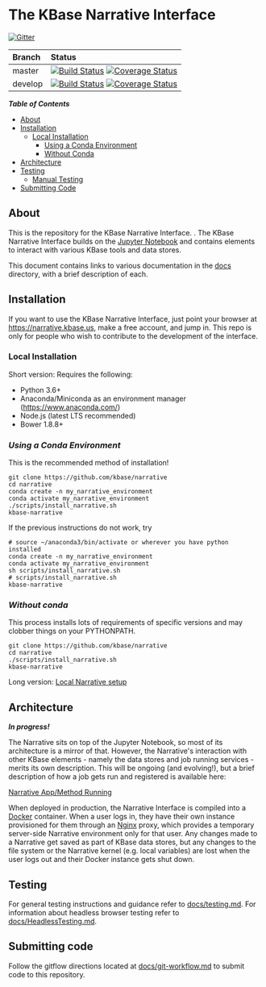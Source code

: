 # The KBase Narrative Interface

[![Gitter](https://badges.gitter.im/Join%20Chat.svg)](https://gitter.im/kbase/narrative?utm_source=badge&utm_medium=badge&utm_campaign=pr-badge&utm_content=badge)

| Branch | Status |
| :--- | :--- |
| master | [![Build Status](https://travis-ci.org/kbase/narrative.svg?branch=master)](https://travis-ci.org/kbase/narrative) [![Coverage Status](https://coveralls.io/repos/kbase/narrative/badge.svg?branch=master)](https://coveralls.io/r/kbase/narrative?branch=master) |
| develop | [![Build Status](https://travis-ci.org/kbase/narrative.svg?branch=develop)](https://travis-ci.org/kbase/narrative) [![Coverage Status](https://coveralls.io/repos/kbase/narrative/badge.svg?branch=develop)](https://coveralls.io/r/kbase/narrative?branch=develop)|

***Table of Contents***

- [About](#about)
- [Installation](#installation)
  - [Local Installation](#local-installation)
    - [Using a Conda Environment](#using-a-conda-environment)
    - [Without Conda](#without-conda)
- [Architecture](#architecture)
- [Testing](#testing)
  - [Manual Testing](#manual-testing)
- [Submitting Code](#submitting-code)

## About

This is the repository for the KBase Narrative Interface.
. The KBase Narrative Interface builds on the [Jupyter Notebook](http://jupyter.org) and contains elements to interact with various KBase tools and data stores.

This document contains links to various documentation in the [docs](docs) directory, with a brief description of each.

## Installation

If you want to use the KBase Narrative Interface, just point your browser at https://narrative.kbase.us, make a free account, and jump in. This repo is only for people who wish to contribute to the development of the interface.

### Local Installation

Short version:
Requires the following:

-   Python 3.6+
-   Anaconda/Miniconda as an environment manager (<https://www.anaconda.com/>)
-   Node.js (latest LTS recommended)
-   Bower 1.8.8+

### *Using a Conda Environment*

This is the recommended method of installation!

```
git clone https://github.com/kbase/narrative
cd narrative
conda create -n my_narrative_environment
conda activate my_narrative_environment
./scripts/install_narrative.sh
kbase-narrative
```

If the previous instructions do not work, try

```
# source ~/anaconda3/bin/activate or wherever you have python installed
conda create -n my_narrative_environment
conda activate my_narrative_environment
sh scripts/install_narrative.sh
# scripts/install_narrative.sh
kbase-narrative
```

### *Without conda*

This process installs lots of requirements of specific versions and may clobber things on your PYTHONPATH.

```
git clone https://github.com/kbase/narrative
cd narrative
./scripts/install_narrative.sh
kbase-narrative
```

Long version: [Local Narrative setup](docs/install/local_install.md)

## Architecture

***In progress!***

The Narrative sits on top of the Jupyter Notebook, so most of its architecture is a mirror of that. However, the Narrative's interaction with other KBase elements - namely the data stores and job running services - merits its own description. This will be ongoing (and evolving!), but a brief description of how a job gets run and registered is available here:

[Narrative App/Method Running](docs/developer/narrative_app_error_states.md)

When deployed in production, the Narrative Interface is compiled into a [Docker](https://www.docker.com) container. When a user logs in, they have their own instance provisioned for them through an [Nginx](http://nginx.org) proxy, which provides a temporary server-side Narrative environment only for that user. Any changes made to a Narrative get saved as part of KBase data stores, but any changes to the file system or the Narrative kernel (e.g. local variables) are lost when the user logs out and their Docker instance gets shut down.

## Testing

For general testing instructions and guidance refer to [docs/testing.md](docs/testing.md). For information about headless browser testing refer to [docs/HeadlessTesting.md](docs/HeadlessTesting.md).

## Submitting code

Follow the gitflow directions located at [docs/git-workflow.md](docs/git-workflow.md) to submit code to this repository.
